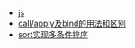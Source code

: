 * [js](lesson/js简介.md)
* [call/apply及bind的用法和区别](lesson/call和apply及bind.md)
* [sort实现多条件排序](lesson/sort实现多条件排序.md)
